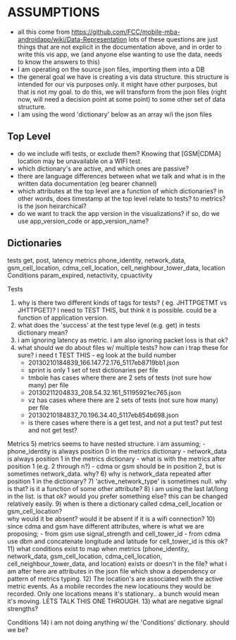 ASSUMPTIONS
===========
- all this come from https://github.com/FCC/mobile-mba-androidapp/wiki/Data-Representation
	lots of these questions are just things that are not explicit in the documentation 
	above, and in order to write this vis app, we (and anyone else wanting to use the 
	data, needs to know the answers to this)
- I am operating on the source json files, importing them into a DB
- the general goal we have is  creating a vis data structure.  this structure is 
	intended for our vis purposes only.  it might have other purposes, but that is not 
	my goal.  to do this, we will transform from the json files (right now, will need 
	a decision point at some point) to some other set of data structure.
- I am using the word 'dictionary' below as an array w/i the json files


Top Level
---------
- do we include wifi tests, or exclude them?  Knowing that [GSM|CDMA] location may 
		be unavailable on a WIFI test.
- which dictionary's are active, and which ones are passive?  
- there are language differences between what we talk and what is in the written data
		documentation (eg bearer channel)
- which attributes at the top level are a function of which dictionaries?  in other words,
	does timestamp at the top level relate to tests?  to metrics?  is the 
	json heirarchical?
- do we want to track the app version in the visualizations?  if so, do we use 
		app_version_code or app_version_name?
	
	
Dictionaries
------------	
tests
	get, post, latency
metrics
	phone_identity, network_data, gsm_cell_location, cdma_cell_location, 
		cell_neighbour_tower_data, location
Conditions
	param_expired, netactivity, cpuactivity

Tests 
1) why is there two different kinds of tags for tests?  ( eg. JHTTPGETMT vs JHTTPGET)? 
		I need to TEST THIS, but think it is possible.  could be a function of 
		application version.
2) what does the 'success' at the test type level (e.g. get) in tests dictionary mean?
3) i am ignoring latency as metric.  i am also ignoring packet loss is that ok?
4) what should we do about files w/ multiple tests?  how can i trap these for sure? 
		i need t TEST THIS - eg look at the build number
	- 20130210184839_166.147.72.176_5117eb8719bb1.json
	- sprint is only 1 set of test dictionaries per file
	- tmbole has cases where there are 2 sets of tests (not sure how many) per file
	- 20130211204833_208.54.32.161_51195921ec765.json
	- vz has cases where there are 2 sets of tests (not sure how many)  per file
	- 20130210184837_70.196.34.40_5117eb854b698.json
	- is there cases where there is a get test, and not a put test?  put test and  not get test?
	
Metrics	
5) metrics seems to have nested structure.  i am assuming;
	- phone_identity is always position 0 in the metrics dictionary
	- network_data is always position 1 in the metrics dictionary
	- what is with the metrics after position 1 (e.g. 2 through n?)
		- cdma or gsm should be in position 2, but is sometimes network_data.  why?
6) why is network_data repeated after position 1 in the dictionary?
7) 'active_network_type' is sometimes null.  why is that?  is it a function of some 
	other attribute?
8) i am using the last lat/long in the list.  is that ok?  would you 
	prefer something else?  this can be changed relatively easily.
9)  when is there a dictionary called cdma_cell_location or gsm_cell_location?  
		why would it be absent?  would it be absent if it is a wifi connection?
10) since cdma and gsm have different attributes, where is what we are proposing;
	- from gsm use signal_strength and cell_tower_id
	- from cdma use dbm and concatenate longitude and latitude for cell_tower_id
	is this ok?
11) what conditions exist to map when metrics (phone_identity, network_data, 
		gsm_cell_location, cdma_cell_location, cell_neighbour_tower_data, and
		location) exists or doesn't in the file?  what i am after here are attributes 
		in the json file which show a dependency or pattern of metrics typing.
12) The location's are associated with the active metric events.  As a mobile recordes 
		the new locatiouns they would be recorded.  Only one locations means it's 
		stationary.. a bunch would mean it's moving.   LETS TALK THIS ONE THROUGH.
13) what are negative signal strengths?
 
Conditions
14) i am not doing anything w/ the 'Conditions' dictionary.  should we be?

